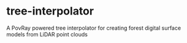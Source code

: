 tree-interpolator
=================

A PovRay powered tree interpolator for creating forest digital surface models from LiDAR point clouds
